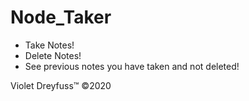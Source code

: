# Node_Taker

* Take Notes!
* Delete Notes!
* See previous notes you have taken and not deleted!







Violet Dreyfuss™ ©2020
